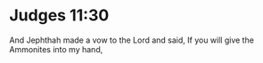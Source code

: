 # Judges 11:30

And Jephthah made a vow to the Lord and said, If you will give the Ammonites into my hand,
